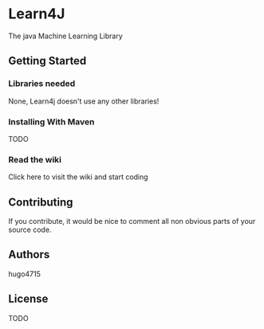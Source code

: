 # Learn4J
The java Machine Learning Library

## Getting Started

### Libraries needed
None, Learn4j doesn't use any other libraries!

### Installing With Maven
TODO

### Read the wiki
Click here to visit the wiki and start coding


## Contributing
If you contribute, it would be nice to comment all non obvious parts of your source code.

## Authors
hugo4715

## License

TODO

